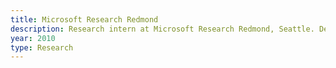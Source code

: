 ```yaml
---
title: Microsoft Research Redmond
description: Research intern at Microsoft Research Redmond, Seattle. Developed a multi-touch and tangible collaboration tool to explore surface computing for large data.
year: 2010
type: Research
---
```

